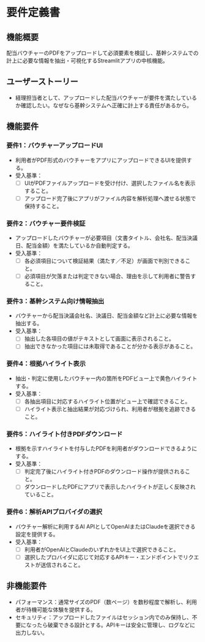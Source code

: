 # 要件定義書

## 機能概要
配当バウチャーのPDFをアップロードして必須要素を検証し、基幹システムでの計上に必要な情報を抽出・可視化するStreamlitアプリの中核機能。

## ユーザーストーリー
- 経理担当者として、アップロードした配当バウチャーが要件を満たしているか確認したい。なぜなら基幹システムへ正確に計上する責任があるから。

## 機能要件
### 要件1：バウチャーアップロードUI
- 利用者がPDF形式のバウチャーをアプリにアップロードできるUIを提供する。
- 受入基準：
  - [ ] UIがPDFファイルアップロードを受け付け、選択したファイル名を表示すること。
  - [ ] アップロード完了後にアプリがファイル内容を解析処理へ渡せる状態で保持すること。

### 要件2：バウチャー要件検証
- アップロードしたバウチャーが必要項目（文書タイトル、会社名、配当決議日、配当金額）を満たしているか自動判定する。
- 受入基準：
  - [ ] 各必須項目について検証結果（満たす／不足）が画面で判別できること。
  - [ ] 必須項目が欠落または判定できない場合、理由を示して利用者に警告すること。

### 要件3：基幹システム向け情報抽出
- バウチャーから配当決議会社名、決議日、配当金額など計上に必要な情報を抽出する。
- 受入基準：
  - [ ] 抽出した各項目の値がテキストとして画面に表示されること。
  - [ ] 抽出できなかった項目には未取得であることが分かる表示があること。

### 要件4：根拠ハイライト表示
- 抽出・判定に使用したバウチャー内の箇所をPDFビュー上で黄色ハイライトする。
- 受入基準：
  - [ ] 各抽出項目に対応するハイライト位置がビュー上で確認できること。
  - [ ] ハイライト表示と抽出結果が対応づけられ、利用者が根拠を追跡できること。

### 要件5：ハイライト付きPDFダウンロード
- 根拠を示すハイライトを付与したPDFを利用者がダウンロードできるようにする。
- 受入基準：
  - [ ] 判定完了後にハイライト付きPDFのダウンロード操作が提供されること。
  - [ ] ダウンロードしたPDFにアプリで表示したハイライトが正しく反映されていること。

### 要件6：解析APIプロバイダの選択
- バウチャー解析に利用するAI APIとしてOpenAIまたはClaudeを選択できる設定を提供する。
- 受入基準：
  - [ ] 利用者がOpenAIとClaudeのいずれかをUI上で選択できること。
  - [ ] 選択したプロバイダに応じて対応するAPIキー・エンドポイントでリクエストが送信されること。

## 非機能要件
- パフォーマンス：通常サイズのPDF（数ページ）を数秒程度で解析し、利用者が待機可能な体験を提供する。
- セキュリティ：アップロードしたファイルはセッション内でのみ保持し、不要になったら破棄できる設計とする。APIキーは安全に管理し、ログなどに出力しない。

